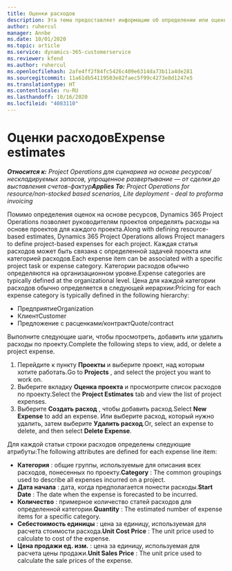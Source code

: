 ```yaml
---
title: Оценки расходов
description: Эта тема предоставляет информацию об определении или оценке расходов на основе проекта.
author: ruhercul
manager: Annbe
ms.date: 10/01/2020
ms.topic: article
ms.service: dynamics-365-customerservice
ms.reviewer: kfend
ms.author: ruhercul
ms.openlocfilehash: 2afe4ff2f84fc5426c409e6314da73b11a4de281
ms.sourcegitcommit: 11a61db54119503e82faec5f99c4273e8d1247e5
ms.translationtype: HT
ms.contentlocale: ru-RU
ms.lasthandoff: 10/16/2020
ms.locfileid: "4083110"
---
```

# <a name="expense-estimates"></a><span data-ttu-id="adfec-103">Оценки расходов</span><span class="sxs-lookup"><span data-stu-id="adfec-103">Expense estimates</span></span>
<span data-ttu-id="adfec-104">_**Относится к:** Project Operations для сценариев на основе ресурсов/нескладируемых запасов, упрощенное развертывание — от сделки до выставления счетов-фактур_</span><span class="sxs-lookup"><span data-stu-id="adfec-104">_**Applies To:** Project Operations for resource/non-stocked based scenarios, Lite deployment - deal to proforma invoicing_</span></span>

<span data-ttu-id="adfec-105">Помимо определения оценок на основе ресурсов, Dynamics 365 Project Operations позволяет руководителям проектов определять расходы на основе проектов для каждого проекта.</span><span class="sxs-lookup"><span data-stu-id="adfec-105">Along with defining resource-based estimates, Dynamics 365 Project Operations allows Project managers to define project-based expenses for each project.</span></span> <span data-ttu-id="adfec-106">Каждая статья расходов может быть связана с определенной задачей проекта или категорией расходов.</span><span class="sxs-lookup"><span data-stu-id="adfec-106">Each expense item can be associated with a specific project task or expense category.</span></span> <span data-ttu-id="adfec-107">Категории расходов обычно определяются на организационном уровне.</span><span class="sxs-lookup"><span data-stu-id="adfec-107">Expense categories are typically defined at the organizational level.</span></span> <span data-ttu-id="adfec-108">Цена для каждой категории расходов обычно определяется в следующей иерархии:</span><span class="sxs-lookup"><span data-stu-id="adfec-108">Pricing for each expense category is typically defined in the following hierarchy:</span></span>

- <span data-ttu-id="adfec-109">Предприятие</span><span class="sxs-lookup"><span data-stu-id="adfec-109">Organization</span></span>
- <span data-ttu-id="adfec-110">Клиент</span><span class="sxs-lookup"><span data-stu-id="adfec-110">Customer</span></span>
- <span data-ttu-id="adfec-111">Предложение с расценками/контракт</span><span class="sxs-lookup"><span data-stu-id="adfec-111">Quote/contract</span></span>

<span data-ttu-id="adfec-112">Выполните следующие шаги, чтобы просмотреть, добавить или удалить расходы по проекту.</span><span class="sxs-lookup"><span data-stu-id="adfec-112">Complete the following steps to view, add, or delete a project expense.</span></span>

1. <span data-ttu-id="adfec-113">Перейдите к пункту **Проекты** и выберите проект, над которым хотите работать.</span><span class="sxs-lookup"><span data-stu-id="adfec-113">Go to **Projects** , and select the project you want to work on.</span></span>
2. <span data-ttu-id="adfec-114">Выберите вкладку **Оценка проекта** и просмотрите список расходов по проекту.</span><span class="sxs-lookup"><span data-stu-id="adfec-114">Select the **Project Estimates** tab and view the list of project expenses.</span></span>
3. <span data-ttu-id="adfec-115">Выберите **Создать расход** , чтобы добавить расход.</span><span class="sxs-lookup"><span data-stu-id="adfec-115">Select **New Expense** to add an expense.</span></span> <span data-ttu-id="adfec-116">Или выберите расход, который нужно удалить, затем выберите **Удалить расход**.</span><span class="sxs-lookup"><span data-stu-id="adfec-116">Or, select an expense to delete, and then select **Delete Expense**.</span></span>

<span data-ttu-id="adfec-117">Для каждой статьи строки расходов определены следующие атрибуты:</span><span class="sxs-lookup"><span data-stu-id="adfec-117">The following attributes are defined for each expense line item:</span></span>

- <span data-ttu-id="adfec-118">**Категория** : общие группы, используемые для описания всех расходов, понесенных по проекту.</span><span class="sxs-lookup"><span data-stu-id="adfec-118">**Category** : The common groupings used to describe all expenses incurred on a project.</span></span>
- <span data-ttu-id="adfec-119">**Дата начала** : дата, когда предполагается понести расходы.</span><span class="sxs-lookup"><span data-stu-id="adfec-119">**Start Date** : The date when the expense is forecasted to be incurred.</span></span>
- <span data-ttu-id="adfec-120">**Количество** : примерное количество статей расходов для определенной категории.</span><span class="sxs-lookup"><span data-stu-id="adfec-120">**Quantity** : The estimated number of expense items for a specific category.</span></span>
- <span data-ttu-id="adfec-121">**Себестоимость единицы** : цена за единицу, используемая для расчета стоимости расхода.</span><span class="sxs-lookup"><span data-stu-id="adfec-121">**Unit Cost Price** : The unit price used to calculate to cost of the expense.</span></span>
- <span data-ttu-id="adfec-122">**Цена продажи ед. изм.** : цена за единицу, используемая для расчета цены продажи.</span><span class="sxs-lookup"><span data-stu-id="adfec-122">**Unit Sales Price** : The unit price used to calculate the sale prices of the expense.</span></span>

